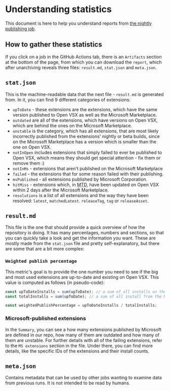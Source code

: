 # Understanding statistics

This document is here to help you understand reports from [the nightly publishing job](https://github.com/open-vsx/publish-extensions/actions/workflows/publish-extensions.yml).

## How to gather these statistics

If you click on a job in the GitHub Actions tab, there is an `Artifacts` section at the bottom of the page, from which you can download the `report`, which after unarchiving reveals three files: `result.md`, `stat.json` and `meta.json`.

## `stat.json`

This is the machine-readable data that the next file - `result.md` is generated from. In it, you can find 9 different categories of extensions:

- `upToDate` - these extensions are the extensions, which have the same version published to Open VSX as well as the Microsoft Marketplace.
- `outdated` are all of the extensions, which have versions on Open VSX, which are behind the ones on the Microsoft Marketplace.
- `unstable` is the category, which has all extensions, that are most likely incorrectly published from the extensions' nightly or beta builds, since on the Microsoft Marketplace has a version which is smaller than the one on Open VSX.
- `notInOpen` includes extensions that simply failed to ever be published to Open VSX, which means they should get special attention - fix them or remove them :)
- `notInMs` - extensions that aren't published on the Microsoft Marketplace
- `failed` - the extensions that for some reason failed with their publishing.
- `msPublished` - all extensions published by Microsoft Corporation.
- `hitMiss` - extensions which, in <abbr title="Month-To-Date">MTD</abbr>, have been updated on Open VSX within 2 days after the Microsoft Marketplace.
- `resolutions` is a list of all extensions and the way they have been resolved: `latest`, `matchedLatest`. `releaseTag`, `tag` or `releaseAsset`.

## `result.md`

This file is the one that should provide a quick overview of how the repository is doing. It has many percentages, numbers and sections, so that you can quickly take a look and get the information you want. These are mostly made from the `stat.json` file and pretty self-explanatory, but there are some that are a bit more complex:

### `Weighted publish percentage`

This metric's goal is to provide the one number you need to see if the big and most used extensions are up-to-date and existing on Open VSX. This value is computed as follows (in pseudo-code):

```ts
const upToDateInstalls = sum(upToDate); // a sum of all installs on the Microsoft Marketplace of all up-to-date extensions
const totalInstalls = sum(upToDate); // a sum of all install from the Microsoft Marketplace across both up-to-date extensions, as well as outdated, unstable and failing to publish at all

const weightedPublishPercentage = upToDateInstalls / totalInstalls;
```

### Microsoft-published extensions

In the `Summary`, you can see a how many extensions published by Microsoft are defined in our repo, how many of them are outdated and how many of them are unstable. For further details with all of the failing extensions, refer to the `MS extensions` section in the file. Under there, you can find more details, like the specific IDs of the extensions and their install counts.

## `meta.json`

Contains metadata that can be used by other jobs wanting to examine data from previous runs. It is not intended to be read by humans.
